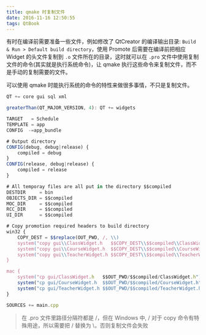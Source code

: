 ```yaml
---
title: qmake 时复制文件
date: 2016-11-16 12:50:55
tags: QtBook
---
```

有时在编译前需要准备一些文件，例如修改了 QtCreator 的编译输出目录: `Build & Run > Default build directory`，使用 Promote 后需要在编译前把相应 Widget 的头文件复制到 `.o` 文件所在的目录，这时就可以在 `.pro` 文件中使用复制文件的命令(其实就是执行系统命令)，让 qmake 执行这些命令来复制文件，而不是手动的复制需要的文件。

可以使用 qmake 时能执行系统的命令的特性来做很多事情，不只是复制文件。

<!--more-->

```js
QT += core gui sql xml

greaterThan(QT_MAJOR_VERSION, 4): QT += widgets

TARGET   = Schedule
TEMPLATE = app
CONFIG  -=app_bundle

# Output directory
CONFIG(debug, debug|release) {
    compiled = debug
}
CONFIG(release, debug|release) {
    compiled = release
}

# All temporay files are all put in the directory $$compiled
DESTDIR     = bin
OBJECTS_DIR = $$compiled
MOC_DIR     = $$compiled
RCC_DIR     = $$compiled
UI_DIR      = $$compiled

# Copy promotion required headers to build directory
win32 {
    COPY_DEST = $$replace(OUT_PWD, /, \\)
    system("copy gui\\ClassWidget.h   $$COPY_DEST\\$$compiled\\ClassWidget.h")
    system("copy gui\\CourseWidget.h  $$COPY_DEST\\$$compiled\\CourseWidget.h")
    system("copy gui\\TeacherWidget.h $$COPY_DEST\\$$compiled\\TeacherWidget.h")
}

mac {
    system("cp gui/ClassWidget.h   $$OUT_PWD/$$compiled/ClassWidget.h")
    system("cp gui/CourseWidget.h  $$OUT_PWD/$$compiled/CourseWidget.h")
    system("cp gui/TeacherWidget.h $$OUT_PWD/$$compiled/TeacherWidget.h")
}

SOURCES += main.cpp
```

> 在 .pro 文件里路径分隔符都是 /，但在 Windows 中, / 对于 copy 命令有特殊用途，所以需要把 / 替换为 \，否则复制文件会失败
